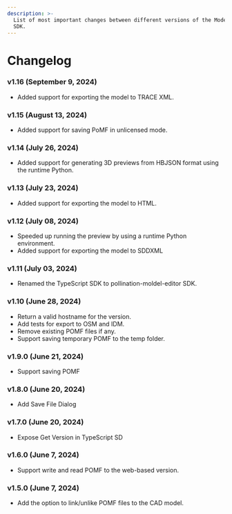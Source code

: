 ```yaml
---
description: >-
  List of most important changes between different versions of the Model Editor
  SDK.
---
```


# Changelog

### v1.16 (September 9, 2024)

* Added support for exporting the model to TRACE XML.

### v1.15 (August 13, 2024)

* Added support for saving PoMF in unlicensed mode.

### v1.14 (July 26, 2024)

* Added support for generating 3D previews from HBJSON format using the runtime Python.

### v1.13 (July 23, 2024)

* Added support for exporting the model to HTML.

### v1.12 (July 08, 2024)

* Speeded up running the preview by using a runtime Python environment.
* Added support for exporting the model to SDDXML

### v1.11 (July 03, 2024)

* Renamed the TypeScript SDK to pollination-moldel-editor SDK.

### v1.10 (June 28, 2024)

* Return a valid hostname for the version.
* Add tests for export to OSM and IDM.
* Remove existing POMF files if any.
* Support saving temporary POMF to the temp folder.

### v1.9.0 (June 21, 2024)

* Support saving POMF

### v1.8.0 (June 20, 2024)

* Add Save File Dialog

### v1.7.0 (June 20, 2024)

* Expose Get Version in TypeScript SD

### v1.6.0 (June 7, 2024)

* Support write and read POMF to the web-based version.

### v1.5.0 (June 7, 2024)

* Add the option to link/unlike POMF files to the CAD model.

